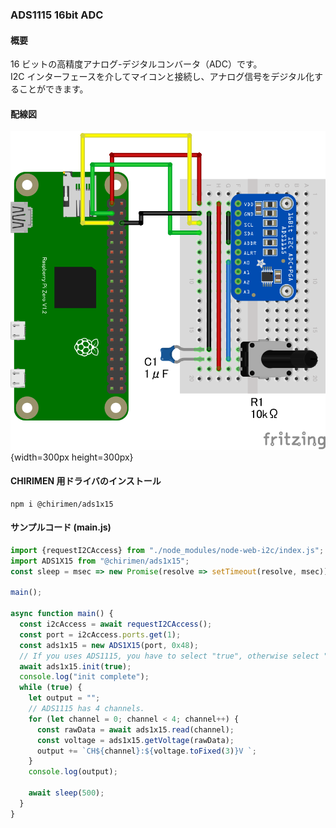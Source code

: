 ### ADS1115 16bit ADC

#### 概要

16 ビットの高精度アナログ-デジタルコンバータ（ADC）です。  
I2C インターフェースを介してマイコンと接続し、アナログ信号をデジタル化することができます。

#### 配線図

![配線図](./schematic.png "schematic"){width=300px height=300px}

#### CHIRIMEN 用ドライバのインストール

```
npm i @chirimen/ads1x15
```

#### サンプルコード (main.js)

```javascript
import {requestI2CAccess} from "./node_modules/node-web-i2c/index.js";
import ADS1X15 from "@chirimen/ads1x15";
const sleep = msec => new Promise(resolve => setTimeout(resolve, msec));

main();

async function main() {
  const i2cAccess = await requestI2CAccess();
  const port = i2cAccess.ports.get(1);
  const ads1x15 = new ADS1X15(port, 0x48);
  // If you uses ADS1115, you have to select "true", otherwise select "false".
  await ads1x15.init(true);
  console.log("init complete");
  while (true) {
    let output = "";
    // ADS1115 has 4 channels.
    for (let channel = 0; channel < 4; channel++) {
      const rawData = await ads1x15.read(channel);
      const voltage = ads1x15.getVoltage(rawData);
      output += `CH${channel}:${voltage.toFixed(3)}V `;
    }
    console.log(output);

    await sleep(500);
  }
}
```
